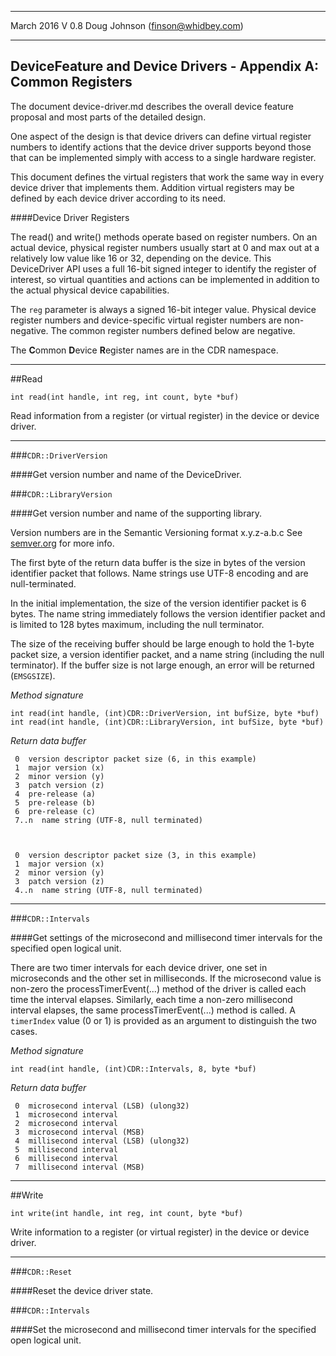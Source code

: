 
----------
March 2016 V 0.8  Doug Johnson (finson@whidbey.com) 

----------

## DeviceFeature and Device Drivers - Appendix A: Common Registers

The document device-driver.md describes the overall device feature proposal and most parts of the detailed design.

One aspect of the design is that device drivers can define virtual register numbers to identify actions that the device driver supports beyond those that can be implemented simply with access to a single hardware register.

This document defines the virtual registers that work the same way in every device driver that implements them.  Addition virtual registers may be defined by each device driver according to its need.

####Device Driver Registers

The read() and write() methods operate based on register numbers.  On an actual device, physical register numbers usually start at 0 and max out at a relatively low value like 16 or 32, depending on the device.  This DeviceDriver API uses a full 16-bit signed integer to identify the register of interest, so virtual quantities and actions can be implemented in addition to the actual physical device capabilities.

The `reg` parameter is always a signed 16-bit integer value.  Physical device register numbers and device-specific virtual register numbers are non-negative.  The common register numbers defined below are negative.

The **C**ommon **D**evice **R**egister names are in the CDR namespace.

---
##Read

    int read(int handle, int reg, int count, byte *buf)

Read information from a register (or virtual register) in the device or device driver.  

---
###`CDR::DriverVersion`

####Get version number and name of the DeviceDriver.

###`CDR::LibraryVersion`

####Get version number and name of the supporting library.

Version numbers are in the Semantic Versioning format x.y.z-a.b.c  See [semver.org](http://semver.org) for more info.  

The first byte of the return data buffer is the size in bytes of the version identifier packet that follows.  Name strings use UTF-8 encoding and are null-terminated.

In the initial implementation, the size of the version identifier packet is 6 bytes.  The name string immediately follows the version identifier packet and is limited to 128 bytes maximum, including the null terminator.

The size of the receiving buffer should be large enough to hold the 1-byte packet size, a version identifier packet, and a name string (including the null terminator). If the buffer size is not large enough, an error will be returned (`EMSGSIZE`).

*Method signature*

`int read(int handle, (int)CDR::DriverVersion, int bufSize, byte *buf)`
`int read(int handle, (int)CDR::LibraryVersion, int bufSize, byte *buf)`

*Return data buffer*

     0  version descriptor packet size (6, in this example)
     1  major version (x)
     2  minor version (y)
     3  patch version (z)
     4  pre-release (a)
     5  pre-release (b)
     6  pre-release (c)
     7..n  name string (UTF-8, null terminated)



     0  version descriptor packet size (3, in this example)
     1  major version (x)
     2  minor version (y)
     3  patch version (z)
     4..n  name string (UTF-8, null terminated)

---
###`CDR::Intervals`

####Get settings of the microsecond and millisecond timer intervals for the specified open logical unit.


There are two timer intervals for each device driver, one set in microseconds and the other set in milliseconds.  If the microsecond value is non-zero the processTimerEvent(...) method of the driver is called each time the interval elapses.  Similarly, each time a non-zero millisecond interval elapses, the same processTimerEvent(...) method is called.  A `timerIndex` value (0 or 1) is provided as an argument to distinguish the two cases.

*Method signature*

`int read(int handle, (int)CDR::Intervals, 8, byte *buf)`


*Return data buffer*

     0  microsecond interval (LSB) (ulong32)
     1  microsecond interval
     2  microsecond interval
     3  microsecond interval (MSB)
     4  millisecond interval (LSB) (ulong32)
     5  millisecond interval
     6  millisecond interval
     7  millisecond interval (MSB)

---
##Write

    int write(int handle, int reg, int count, byte *buf)

Write information to a register (or virtual register) in the device or device driver.  

---
###`CDR::Reset`

####Reset the device driver state.

###`CDR::Intervals`

####Set the microsecond and millisecond timer intervals for the specified open logical unit.

